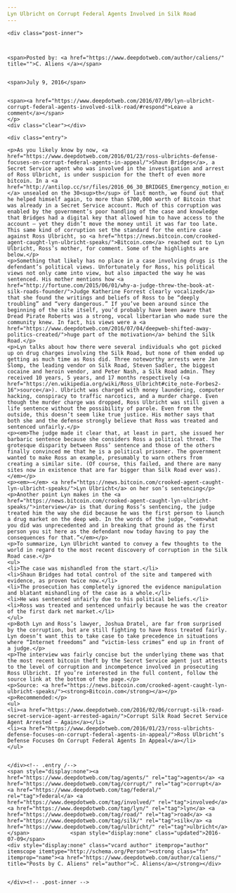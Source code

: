 ```yaml
---
Lyn Ulbricht on Corrupt Federal Agents Involved in Silk Road
---
```

<article class="post-listing post-14771 post type-post status-publish format-standard has-post-thumbnail hentry  tag-agents tag-corrupt tag-federal tag-involved tag-lyn tag-road tag-silk tag-ulbricht">
    
    <div class="post-inner">
    
    
        
    <span>Posted by: <a href="https://www.deepdotweb.com/author/caliens/" title="">C. Aliens </a></span>
    
    
    <span>July 9, 2016</span>
    
    
    <span><a href="https://www.deepdotweb.com/2016/07/09/lyn-ulbricht-corrupt-federal-agents-involved-silk-road/#respond">Leave a comment</a></span>
    </p>
    <div class="clear"></div>
    
    <div class="entry">
    
    <p>As you likely know by now, <a href="https://www.deepdotweb.com/2016/01/23/ross-ulbrichts-defense-focuses-on-corrupt-federal-agents-in-appeal/">Shaun Bridges</a>, a Secret Service agent who was involved in the investigation and arrest of Ross Ulbricht, is under suspicion for the theft of even more bitcoin. In a <a href="http://antilop.cc/sr/files/2016_06_30_BRIDGES_Emergency_motion_exhibit_A.pdf">document,</a> unsealed on the 30<sup>th</sup> of last month, we found out that he helped himself again, to more than $700,000 worth of Bitcoin that was already in a Secret Service account. Much of this corruption was enabled by the government’s poor handling of the case and knowledge that Bridges had a digital key that allowed him to have access to the account – yet they didn’t move the money until it was far too late. This same kind of corruption set the standard for the entire case against Ross Ulbricht, so <a href="https://news.bitcoin.com/crooked-agent-caught-lyn-ulbricht-speaks/">Bitcoin.com</a> reached out to Lyn Ulbricht, Ross’s mother, for comment. Some of the highlights are below.</p>
    <p>Something that likely has no place in a case involving drugs is the defendant’s political views. Unfortunately for Ross, his political views not only came into view, but also impacted the way he was sentenced. His mother mentions how <a href="http://fortune.com/2015/06/01/why-a-judge-threw-the-book-at-silk-roads-founder/">Judge Katherine Forrest clearly vocalized</a> that she found the writings and beliefs of Ross to be “deeply troubling” and “very dangerous.” If you’ve been around since the beginning of the site itself, you’d probably have been aware that Dread Pirate Roberts was a strong, vocal libertarian who made sure the community knew. In fact, his views were a <a href="https://www.deepdotweb.com/2016/07/04/deepweb-shifted-away-politics-created/">huge part of the motivation</a> behind the Silk Road.</p>
    <p>Lyn talks about how there were several individuals who got picked up on drug charges involving the Silk Road, but none of them ended up getting as much time as Ross did. Three noteworthy arrests were Jan Slomp, the leading vendor on Silk Road, Steven Sadler, the biggest cocaine and heroin vendor, and Peter Nash, a Silk Road admin. They received 10 years, 5 years, and 17 months respectively (<a href="https://en.wikipedia.org/wiki/Ross_Ulbricht#cite_note-Forbes2-16">source</a>). Ulbricht was charged with money laundering, computer hacking, conspiracy to traffic narcotics, and a murder charge. Even though the murder charge was dropped, Ross Ulbricht was still given a life sentence without the possibility of parole. Even from the outside, this doesn’t seem like true justice. His mother says that both she and the defense strongly believe that Ross was treated and sentenced unfairly.</p>
    <p><em>The judge made it clear that, at least in part, she issued her barbaric sentence because she considers Ross a political threat. The grotesque disparity between Ross’ sentence and those of the others finally convinced me that he is a political prisoner. The government wanted to make Ross an example, presumably to warn others from creating a similar site. (Of course, this failed, and there are many sites now in existence that are far bigger than Silk Road ever was).</em></p>
    <p><em>–</em> <a href="https://news.bitcoin.com/crooked-agent-caught-lyn-ulbricht-speaks/">Lyn Ulbricht</a> on her son’s sentencing</p>
    <p>Another point Lyn makes in the <a href="https://news.bitcoin.com/crooked-agent-caught-lyn-ulbricht-speaks/">interview</a> is that during Ross’s sentencing, the judge treated him the way she did because he was the first person to launch a drug market on the deep web. In the words of the judge, “<em>what you did was unprecedented and in breaking that ground as the first person you sit here as the defendant now today having to pay the consequences for that.”</em></p>
    <p>To summarize, Lyn Ulbricht wanted to convey a few thoughts to the world in regard to the most recent discovery of corruption in the Silk Road case.</p>
    <ul>
    <li>The case was mishandled from the start.</li>
    <li>Shaun Bridges had total control of the site and tampered with evidence, as proven twice now.</li>
    <li>The prosecution has completely ignored the evidence manipulation and blatant mishandling of the case as a whole.</li>
    <li>He was sentenced unfairly due to his political beliefs.</li>
    <li>Ross was treated and sentenced unfairly because he was the creator of the first dark net market.</li>
    </ul>
    <p>Both Lyn and Ross’s lawyer, Joshua Dratel, are far from surprised by the corruption, but are still fighting to have Ross treated fairly. Lyn doesn’t want this to take case to take precedence in situations where “Internet freedoms” and “victim-less crimes” end up in front of a judge.</p>
    <p>The interview was fairly concise but the underlying theme was that the most recent bitcoin theft by the Secret Service agent just attests to the level of corruption and incompetence involved in prosecuting Ross Ulbricht. If you’re interested in the full content, follow the source link at the bottom of the page.</p>
    <p>Source: <a href="https://news.bitcoin.com/crooked-agent-caught-lyn-ulbricht-speaks/"><strong>Bitcoin.com</strong></a></p>
    <p>Recommended:</p>
    <ul>
    <li><a href="https://www.deepdotweb.com/2016/02/06/corrupt-silk-road-secret-service-agent-arrested-again/">Corrupt Silk Road Secret Service Agent Arrested – Again</a></li>
    <li><a href="https://www.deepdotweb.com/2016/01/23/ross-ulbrichts-defense-focuses-on-corrupt-federal-agents-in-appeal/">Ross Ulbricht’s Defense Focuses On Corrupt Federal Agents In Appeal</a></li>
    </ul>
    
    
    </div><!-- .entry /-->
    <span style="display:none"><a href="https://www.deepdotweb.com/tag/agents/" rel="tag">agents</a> <a href="https://www.deepdotweb.com/tag/corrupt/" rel="tag">corrupt</a> <a href="https://www.deepdotweb.com/tag/federal/" rel="tag">federal</a> <a href="https://www.deepdotweb.com/tag/involved/" rel="tag">involved</a> <a href="https://www.deepdotweb.com/tag/lyn/" rel="tag">lyn</a> <a href="https://www.deepdotweb.com/tag/road/" rel="tag">road</a> <a href="https://www.deepdotweb.com/tag/silk/" rel="tag">silk</a> <a href="https://www.deepdotweb.com/tag/ulbricht/" rel="tag">ulbricht</a></span>				<span style="display:none" class="updated">2016-07-09</span>
    <div style="display:none" class="vcard author" itemprop="author" itemscope itemtype="http://schema.org/Person"><strong class="fn" itemprop="name"><a href="https://www.deepdotweb.com/author/caliens/" title="Posts by C. Aliens" rel="author">C. Aliens</a></strong></div>
    
    
    </div><!-- .post-inner -->
</article><!-- .post-listing -->


